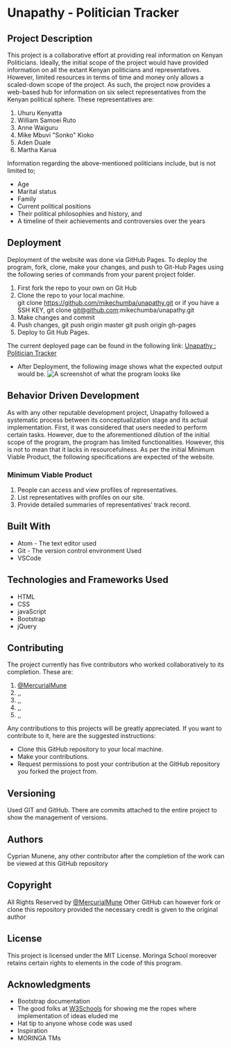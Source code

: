 # Unapathy - Politician Tracker

## Project Description

This project is a collaborative effort at providing real information on Kenyan Politicians. Ideally, the initial scope of the project would have provided information on all the extant Kenyan politicians and representatives. However, limited resources in terms of time and money only allows a scaled-down scope of the project. As such, the project now provides a web-based hub for information on six select representatives from the Kenyan political sphere. These representatives are:
1. Uhuru Kenyatta
2. William Samoei Ruto
3. Anne Waiguru
4. Mike Mbuvi "Sonko" Kioko
5. Aden Duale
6. Martha Karua

Information regarding the above-mentioned politicians include, but is not limited to;
* Age
* Marital status
* Family
* Current political positions
* Their political philosophies and history, and
* A timeline of their achievements and controversies over the years

## Deployment

Deployment of the website was done via GitHub Pages. To deploy the program, fork, clone, make your changes, and push to Git-Hub Pages using the following series of commands from your parent project folder.
1. First fork the repo to your own on Git Hub
2. Clone the repo to your local machine.  
git clone https://github.com/mikechumba/unapathy.git
or if you have a SSH KEY,
git clone git@github.com:mikechumba/unapathy.git
3. Make changes and commit
4. Push changes,
git push origin master
git push origin gh-pages
5. Deploy to Git Hub Pages.

The current deployed page can be found in the following link: [Unapathy : Politician Tracker](https://github.io/mikechumba/unapathy)

-   After Deployment, the following image shows what the expected output would be.
    ![A screenshot of what the program looks like](img/Screenshot1.jpg)

## Behavior Driven Development

  As with any other reputable development project, Unapathy followed a systematic process between its conceptualization stage and its actual implementation. First, it was considered that users needed to perform certain tasks. However, due to the aforementioned dilution of the initial scope of the program, the program has limited functionalities. However, this is not to mean that it lacks in resourcefulness. As per the initial Minimum Viable Product, the following specifications are expected of the website.

###  Minimum Viable Product
1. People can access and view profiles of representatives.
2. List representatives with profiles on our site.
3. Provide detailed summaries of representatives’ track record.

## Built With

-   Atom - The text editor used
-   Git - The version control environment Used
-   VSCode

## Technologies and Frameworks Used

-   HTML
-   CSS
-   javaScript
-   Bootstrap
-   jQuery

## Contributing

The project currently has five contributors who worked collaboratively to its completion. These are:
1. [@MercurialMune](https://github.com/MercurialMune)
2. ,,
3. ,,
4. ,,
5. ,,

Any contributions to this projects will be greatly appreciated. If you want to contribute to it, here are the suggested instructions:

-   Clone this GitHub repository to your local machine.
-   Make your contributions.
-   Request permissions to post your contribution at the GitHub repository you forked the project from.

## Versioning

Used GIT and GitHub. There are commits attached to the entire project to show the management of versions.

## Authors

 Cyprian Munene, any other contributor after the completion of the work can be viewed at this GitHub repository

## Copyright

All Rights Reserved by [@MercurialMune](https://github.com/MercurialMune)
Other GitHub can however fork or clone this repository provided the necessary credit is given to the original author

## License

This project is licensed under the MIT License. Moringa School moreover retains certain rights to elements in the code of this program.

## Acknowledgments

-   Bootstrap documentation
-   The good folks at [W3Schools](www.w3schools.com) for showing me the ropes where implementation of ideas eluded me
-   Hat tip to anyone whose code was used
-   Inspiration
-   MORINGA TMs
